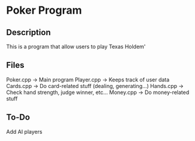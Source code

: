 Poker Program
=============

Description
-----------
This is a program that allow users to play Texas Holdem'

Files
-----
Poker.cpp       -> Main program
Player.cpp      -> Keeps track of user data
Cards.cpp       -> Do card-related stuff (dealing, generating...)
Hands.cpp       -> Check hand strength, judge winner, etc...
Money.cpp       -> Do money-related stuff

To-Do
-----
Add AI players
